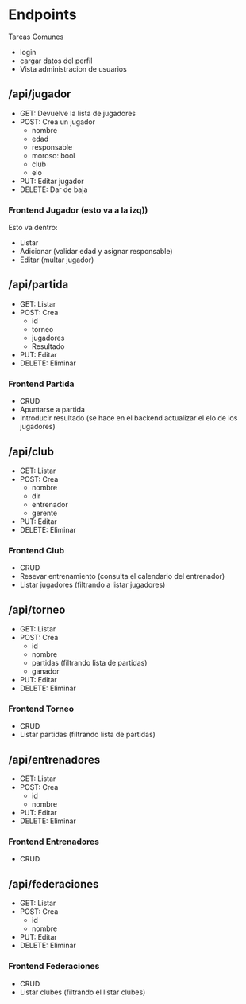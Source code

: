 # Endpoints

Tareas Comunes

- login
- cargar datos del perfil
- Vista administracion de usuarios


## /api/jugador

- GET:    Devuelve la lista de jugadores
- POST:   Crea un jugador
  - nombre
  - edad
  - responsable
  - moroso: bool
  - club
  - elo
- PUT:    Editar jugador
- DELETE: Dar de baja

### Frontend Jugador (esto va a la izq))

Esto va dentro:

- Listar 
- Adicionar (validar edad y asignar responsable)
- Editar (multar jugador)


## /api/partida

- GET:    Listar 
- POST:   Crea
  - id
  - torneo
  - jugadores
  - Resultado
- PUT:    Editar 
- DELETE: Eliminar

### Frontend Partida

- CRUD
- Apuntarse a partida
- Introducir resultado (se hace en el backend actualizar el elo de los jugadores)


## /api/club

- GET:    Listar 
- POST:   Crea
  - nombre
  - dir
  - entrenador
  - gerente
- PUT:    Editar 
- DELETE: Eliminar


### Frontend Club

- CRUD
- Resevar entrenamiento (consulta el calendario del entrenador)
- Listar jugadores (filtrando a listar jugadores)



## /api/torneo

- GET:    Listar 
- POST:   Crea
  - id
  - nombre
  - partidas (filtrando lista de partidas)
  - ganador
- PUT:    Editar 
- DELETE: Eliminar

### Frontend Torneo

- CRUD
- Listar partidas  (filtrando lista de partidas)


## /api/entrenadores

- GET:    Listar 
- POST:   Crea
  - id
  - nombre
- PUT:    Editar 
- DELETE: Eliminar

### Frontend Entrenadores

- CRUD

## /api/federaciones

- GET:    Listar 
- POST:   Crea
  - id
  - nombre
- PUT:    Editar 
- DELETE: Eliminar

### Frontend Federaciones

- CRUD
- Listar clubes (filtrando el listar clubes)








